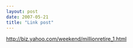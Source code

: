 ```yaml
---
layout: post
date: 2007-05-21
title: "Link post"
---
```

<http://biz.yahoo.com/weekend/millionretire_1.html>

